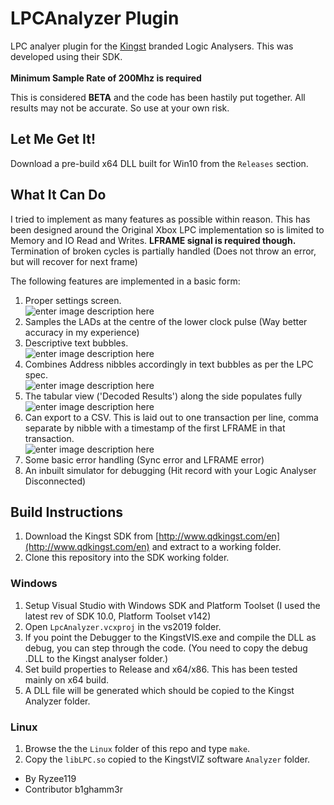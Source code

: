 # LPCAnalyzer Plugin

LPC analyer plugin for the [Kingst](http://www.qdkingst.com/en) branded Logic Analysers. This was developed using their SDK. <br/>  <br/> **Minimum Sample Rate of 200Mhz is required**

This is considered **BETA** and the code has been hastily put together. All results may not be accurate. So use at your own risk.


## Let Me Get It!
Download a pre-build x64 DLL built for Win10 from the `Releases` section.

## What It Can Do
I tried to implement as many features as possible within reason. This has been designed around the Original Xbox LPC implementation so is limited to Memory and IO Read and Writes. **LFRAME signal is required though.**  
Termination of broken cycles is partially handled (Does not throw an error, but will recover for next frame)

The following features are implemented in a basic form:
1. Proper settings screen. <br/> ![enter image description here](https://i.imgur.com/trqbbkM.png)
2. Samples the LADs at the centre of the lower clock pulse (Way better accuracy in my experience) 
3. Descriptive text bubbles. <br/> ![enter image description here](https://i.imgur.com/b7Cvm7T.png)
4. Combines Address nibbles accordingly in text bubbles as per the LPC spec. <br/> ![enter image description here](https://i.imgur.com/eiPMQBT.png)
5. The tabular view ('Decoded Results') along the side populates fully <br/>  ![enter image description here](https://i.imgur.com/r9bEIv7.png)
6. Can export to a CSV. This is laid out to one transaction per line, comma separate by nibble with a timestamp of the first LFRAME in that transaction.  <br/> ![enter image description here](https://i.imgur.com/G2VxiTD.png)
7. Some basic error handling (Sync error and LFRAME error)
8. An inbuilt simulator for debugging (Hit record with your Logic Analyser Disconnected)


## Build Instructions
1. Download the Kingst SDK from [http://www.qdkingst.com/en](http://www.qdkingst.com/en) and extract to a working folder.
2. Clone this repository into the SDK working folder.

### Windows
1. Setup Visual Studio with Windows SDK and Platform Toolset (I used the latest rev of SDK 10.0, Platform Toolset v142)
2. Open `LpcAnalyzer.vcxproj` in the vs2019 folder.
3. If you point the Debugger to the KingstVIS.exe and compile the DLL as debug, you can step through the code. (You need to copy the debug .DLL to the Kingst analyser folder.)
4. Set build properties to Release and x64/x86. This has been tested mainly on x64 build.
5. A DLL file will be generated which should be copied to the Kingst Analyzer folder.

### Linux 
1. Browse the the `Linux` folder of this repo and type `make`. 
2. Copy the `libLPC.so` copied to the KingstVIZ software `Analyzer` folder. 

- By Ryzee119
- Contributor b1ghamm3r
